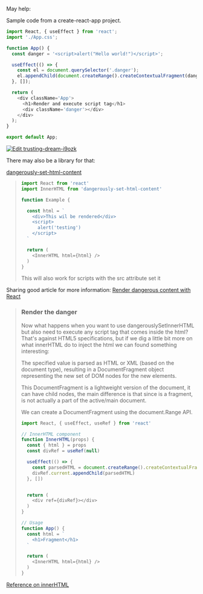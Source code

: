 May help:

Sample code from a create-react-app project.

```js
import React, { useEffect } from 'react';
import './App.css';

function App() {
  const danger = '<script>alert("Hello world!")</script>';

  useEffect(() => {
    const el = document.querySelector('.danger');
    el.appendChild(document.createRange().createContextualFragment(danger));
  }, []);

  return (
    <div className='App'>
      <h1>Render and execute script tag</h1>
      <div className='danger'></div>
    </div>
  );
}

export default App;
```

[![Edit trusting-dream-i9ozk](https://codesandbox.io/static/img/play-codesandbox.svg)](https://codesandbox.io/s/trusting-dream-i9ozk?fontsize=14&hidenavigation=1&theme=dark)

There may also be a library for that:

[dangerously-set-html-content](https://www.npmjs.com/package/dangerously-set-html-content)

> ```js
> import React from 'react'
> import InnerHTML from 'dangerously-set-html-content'
> 
> function Example {
> 
>   const html = `
>     <div>This wil be rendered</div>
>     <script>
>       alert('testing')
>     </script>
>   `
> 
>   return (
>     <InnerHTML html={html} />
>   )
> }
> ```
> 
> This will also work for scripts with the src attribute set it

Sharing good article for more information:
[Render dangerous content with React](https://dev.to/christo_pr/render-dangerous-content-with-react-2j7j)

> ### Render the danger
> 
> Now what happens when you want to use dangerouslySetInnerHTML but also need to execute any script tag that comes inside the html? That's against HTML5 specifications, but if we dig a little bit more on what innerHTML do to inject the html we can found something interesting:
> 
> The specified value is parsed as HTML or XML (based on the document type), resulting in a DocumentFragment object representing the new set of DOM nodes for the new elements.
> 
> This DocumentFragment is a lightweight version of the document, it can have child nodes, the main difference is that since is a fragment, is not actually a part of the active/main document.
> 
> We can create a DocumentFragment using the document.Range API.
>
> ```js
> import React, { useEffect, useRef } from 'react'
> 
> // InnerHTML component
> function InnerHTML(props) {
>   const { html } = props
>   const divRef = useRef(null)
> 
>   useEffect(() => {
>     const parsedHTML = document.createRange().createContextualFragment> (html)
>     divRef.current.appendChild(parsedHTML)
>   }, [])
> 
> 
>   return (
>     <div ref={divRef}></div>
>   )
> }
> 
> // Usage
> function App() {
>   const html = `
>     <h1>Fragment</h1>
>   `
> 
>   return (
>     <InnerHTML html={html} />
>   )
> }
> ```

[Reference on innerHTML](https://developer.mozilla.org/en-US/docs/Web/API/Element/innerHTML)